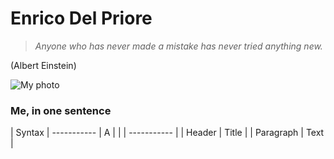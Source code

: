 # Enrico Del Priore

> *Anyone who has never made a mistake has never tried anything new.* 

(Albert Einstein)

![My photo](https://# "Enrico' photo")

### Me, in one sentence


| Syntax | ----------- | A |
|  | ----------- |
| Header | Title |
| Paragraph | Text | 

